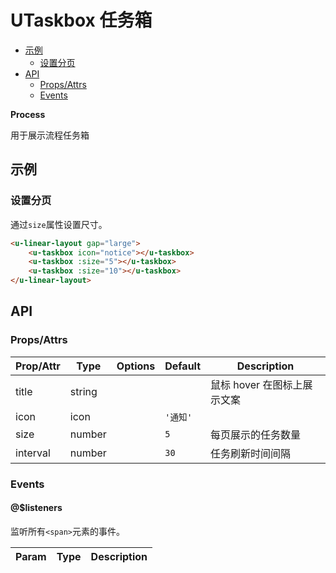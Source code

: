 <!-- 该 README.md 根据 api.yaml 和 docs/*.md 自动生成，为了方便在 GitHub 和 NPM 上查阅。如需修改，请查看源文件 -->

# UTaskbox 任务箱

- [示例](#示例)
    - [设置分页](#设置分页)
- [API]()
    - [Props/Attrs](#propsattrs)
    - [Events](#events)

**Process**

用于展示流程任务箱

## 示例
### 设置分页

通过`size`属性设置尺寸。

``` html
<u-linear-layout gap="large">
    <u-taskbox icon="notice"></u-taskbox>
    <u-taskbox :size="5"></u-taskbox>
    <u-taskbox :size="10"></u-taskbox>
</u-linear-layout>
```

## API
### Props/Attrs

| Prop/Attr | Type | Options | Default | Description |
| --------- | ---- | ------- | ------- | ----------- |
| title | string |  |  | 鼠标 hover 在图标上展示文案 |
| icon | icon |  | `'通知'` |  |
| size | number |  | `5` | 每页展示的任务数量 |
| interval | number |  | `30` | 任务刷新时间间隔 |

### Events

#### @$listeners

监听所有`<span>`元素的事件。

| Param | Type | Description |
| ----- | ---- | ----------- |

